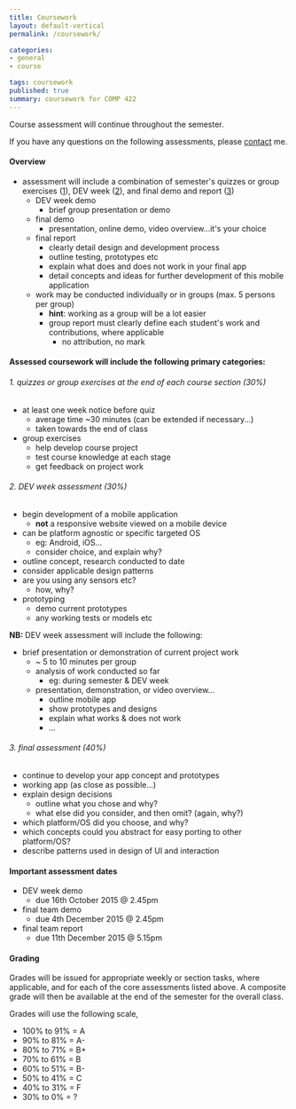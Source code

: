 ```yaml
---
title: Coursework
layout: default-vertical
permalink: /coursework/

categories:
- general
- course

tags: coursework
published: true
summary: coursework for COMP 422
---
```


Course assessment will continue throughout the semester. 

If you have any questions on the following assessments, please [contact](/contact) me.

#### Overview

* assessment will include a combination of semester's quizzes or group exercises ([1](#assessment1)), DEV week ([2](#assessment2)), and final demo and report ([3](#assessment3))
  * DEV week demo
    * brief group presentation or demo
  * final demo
    * presentation, online demo, video overview...it's your choice
  * final report
    * clearly detail design and development process
    * outline testing, prototypes etc
    * explain what does and does not work in your final app
    * detail concepts and ideas for further development of this mobile application
  * work may be conducted individually or in groups (max. 5 persons per group)
    * **hint**: working as a group will be a lot easier
    * group report must clearly define each student's work and contributions, where applicable
      * no attribution, no mark

#### Assessed coursework will include the following primary categories:

<a id="assessment1"></a>
###### 1. quizzes or group exercises at the end of each course section (30%)

* at least one week notice before quiz
  * average time ~30 minutes (can be extended if necessary...)
  * taken towards the end of class
* group exercises
  * help develop course project
  * test course knowledge at each stage
  * get feedback on project work

<a id="assessment2"></a>
###### 2. DEV week assessment (30%)

* begin development of a mobile application
  * **not** a responsive website viewed on a mobile device
* can be platform agnostic or specific targeted OS
    * eg: Android, iOS...
    * consider choice, and explain why?
* outline concept, research conducted to date
* consider applicable design patterns
* are you using any sensors etc?
  * how, why?
* prototyping
  * demo current prototypes
  * any working tests or models etc
    
**NB:** DEV week assessment will include the following:

* brief presentation or demonstration of current project work
  * ~ 5 to 10 minutes per group
  * analysis of work conducted so far
    * eg: during semester & DEV week
  * presentation, demonstration, or video overview...
    * outline mobile app
    * show prototypes and designs
    * explain what works & does not work
    * ...

<a id="assessment3"></a>
###### 3. final assessment (40%)

* continue to develop your app concept and prototypes
* working app (as close as possible...)
* explain design decisions
  * outline what you chose and why?
  * what else did you consider, and then omit? (again, why?)
* which platform/OS did you choose, and why?
* which concepts could you abstract for easy porting to other platform/OS?
* describe patterns used in design of UI and interaction

#### Important assessment dates

* DEV week demo
  * due 16th October 2015 @ 2.45pm
* final team demo
  * due 4th December 2015 @ 2.45pm
* final team report
  * due 11th December 2015 @ 5.15pm

#### Grading

Grades will be issued for appropriate weekly or section tasks, where applicable, and for each of the core assessments listed above. 
A composite grade will then be available at the end of the semester for the overall class. 

Grades will use the following scale,

  * 100% to 91% = A
  * 90% to 81%  = A-
  * 80% to 71%  = B+
  * 70% to 61%  = B
  * 60% to 51%  = B-
  * 50% to 41%  = C
  * 40% to 31%  = F
  * 30% to 0%   = ?
  
  